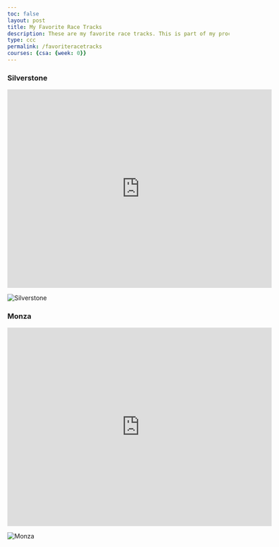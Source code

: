 ```yaml
---
toc: false
layout: post
title: My Favorite Race Tracks
description: These are my favorite race tracks. This is part of my process of personalizing my Github page. 
type: ccc
permalink: /favoriteracetracks
courses: {csa: {week: 0}}
---
```


### Silverstone
<iframe src="https://www.google.com/maps/embed?pb=!1m18!1m12!1m3!1d2356.558050887211!2d-1.0172383234616553!3d52.073300571947534!2m3!1f0!2f0!3f0!3m2!1i1024!2i768!4f13.1!3m3!1m2!1s0x48771c5823926c25%3A0x1142afb591c324a6!2sSilverstone%20Circuit!5e1!3m2!1sen!2sus!4v1692932285352!5m2!1sen!2sus" width="600" height="450" style="border:0;" allowfullscreen="" loading="lazy" referrerpolicy="no-referrer-when-downgrade"></iframe>

![Silverstone](/NitinBstudent_2025/images/Great_Britain_Circuit.png.avif)


### Monza
<iframe src="https://www.google.com/maps/embed?pb=!1m18!1m12!1m3!1d2681.6548376897026!2d9.278889176150681!3d45.61737007107682!2m3!1f0!2f0!3f0!3m2!1i1024!2i768!4f13.1!3m3!1m2!1s0x4786ba360e48bd7d%3A0x645e7ef5a9d3a632!2sAutodromo%20Nazionale%20Monza!5e1!3m2!1sen!2sus!4v1692933025710!5m2!1sen!2sus" width="600" height="450" style="border:0;" allowfullscreen="" loading="lazy" referrerpolicy="no-referrer-when-downgrade"></iframe>

![Monza](/NitinBstudent_2025/images/Italy_Circuit.png.avif)